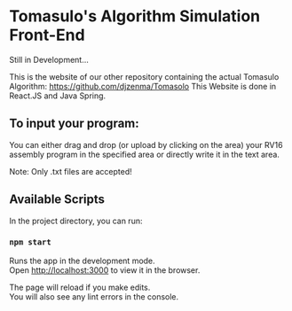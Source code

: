 # Tomasulo's Algorithm Simulation Front-End

Still in Development...

This is the website of our other repository containing the actual Tomasulo Algorithm: https://github.com/djzenma/Tomasolo
This Website is done in React.JS and Java Spring.

## To input your program:
You can either drag and drop (or upload by clicking on the area) your RV16 assembly program in the specified area or directly write it in the text area.

Note: Only .txt files are accepted!

## Available Scripts

In the project directory, you can run:

### `npm start`

Runs the app in the development mode.<br>
Open [http://localhost:3000](http://localhost:3000) to view it in the browser.

The page will reload if you make edits.<br>
You will also see any lint errors in the console.
